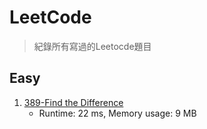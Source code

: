 # LeetCode
> 紀錄所有寫過的Leetocde題目

## Easy
1. [389-Find the Difference](https://leetcode.com/problems/find-the-difference/)
    - Runtime: 22 ms, Memory usage: 9 MB
